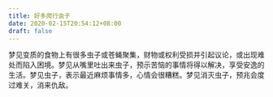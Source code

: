 ```yaml
---
title: 好多爬行虫子
date: 2020-02-15T20:54:12+08:00
draft: false
---
```


梦见变质的食物上有很多虫子或苍蝇聚集，财物或权利受损并引起议论，或出现难处而陷入困境。梦见从嘴里吐出来虫子，预示苦恼的事情将得以解决，享受安逸的生活。梦见虫子，表示最近麻烦事情多，心情会很糟糕。梦见消灭虫子，预兆会度过难关，消来仇敌。